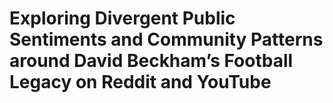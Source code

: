 # Exploring Divergent Public Sentiments and Community Patterns around David Beckham’s Football Legacy on Reddit and YouTube

 
